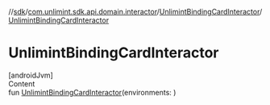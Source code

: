 //[sdk](../../../index.md)/[com.unlimint.sdk.api.domain.interactor](../index.md)/[UnlimintBindingCardInteractor](index.md)/[UnlimintBindingCardInteractor](-unlimint-binding-card-interactor.md)



# UnlimintBindingCardInteractor  
[androidJvm]  
Content  
fun [UnlimintBindingCardInteractor](-unlimint-binding-card-interactor.md)(environments: )  



